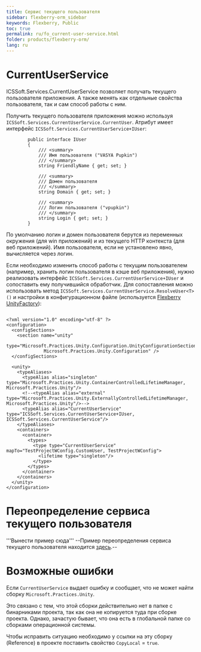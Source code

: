 ```yaml
---
title: Сервис текущего пользователя
sidebar: flexberry-orm_sidebar
keywords: Flexberry, Public
toc: true
permalink: ru/fo_current-user-service.html
folder: products/flexberry-orm/
lang: ru
---
```


# CurrentUserService
ICSSoft.Services.CurrentUserService позволяет получать текущего пользователя приложения. А также менять как отдельные свойства пользователя, так и сам способ работы с ним.

Получить текущего пользователя приложения можно используя `ICSSoft.Services.CurrentUserService.CurrentUser`. Атрибут имеет интерфейс `ICSSoft.Services.CurrentUserService+IUser`:

```
        public interface IUser
        {
            /// <summary>
            /// Имя пользователя ("VASYA Pupkin")
            /// </summary>
            string FriendlyName { get; set; }

            /// <summary>
            /// Домен пользователя
            /// </summary>
            string Domain { get; set; }

            /// <summary>
            /// Логин пользователя ("vpupkin")
            /// </summary>
            string Login { get; set; }
        }
```

По умолчанию логин и домен пользователя берутся из переменных окружения (для win приложений) и из текущего HTTP контекста (для веб приложений). Имя пользователя, если не установлено явно, вычисляется через логин.

Если необходимо изменить способ работы с текущим пользователем (например, хранить логин пользователя в кэше веб приложения), нужно реализовать интерфейс `ICSSoft.Services.CurrentUserService+IUser` и сопоставить ему получившийся обработчик. Для сопоставления можно использовать метод `ICSSoft.Services.CurrentUserService.ResolveUser<T>()` и настройки в конфигурационном файле (используется [Flexberry UnityFactory](unity-factory.html)):

```

<?xml version="1.0" encoding="utf-8" ?>
<configuration>
  <configSections>
    <section name="unity"
        type="Microsoft.Practices.Unity.Configuration.UnityConfigurationSection,
              Microsoft.Practices.Unity.Configuration" />
  </configSections>

  <unity>
    <typeAliases>
      <typeAlias alias="singleton" type="Microsoft.Practices.Unity.ContainerControlledLifetimeManager, Microsoft.Practices.Unity"/>
      <!--<typeAlias alias="external" type="Microsoft.Practices.Unity.ExternallyControlledLifetimeManager, Microsoft.Practices.Unity"/>-->
      <typeAlias alias="CurrentUserService" type="ICSSoft.Services.CurrentUserService+IUser, ICSSoft.Services.CurrentUserService"/>
    </typeAliases>
    <containers>
      <container>
        <types>
          <type type="CurrentUserService" mapTo="TestProjectWConfig.CustomUser, TestProjectWConfig">
            <lifetime type="singleton"/>
          </type>
        </types>
      </container>
    </containers>
  </unity>
</configuration>
```

# Переопределение сервиса текущего пользователя
'''Вынести пример сюда'''
--Пример переопределения сервиса текущего пользователя находится [здесь](right-manager-for-strokes-example.html).--

# Возможные ошибки
Если `CurrentUserService` выдает ошибку и сообщает, что не может найти сборку `Microsoft.Practices.Unity`.

Это связано с тем, что этой сборки действительно нет в папке с бинарниками проекта, так как она не копируется туда при сборке проекта. Однако, зачастую бывает, что она есть в глобальной папке со сборками операционной системы.

Чтобы исправить ситуацию необходимо у ссылки на эту сборку (Reference) в проекте поставить свойство `CopyLocal` = `true`.

